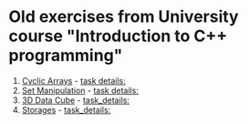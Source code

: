# Old exercises from University course "Introduction to C++ programming" 

1. [Cyclic Arrays](https://github.com/KacperZimmer/universityExercises/blob/main/zadanieA.cpp) -  [task details: ](https://drive.google.com/file/d/1J5MIjIYgjqUj8QFxpTQpLJoxjppL1_xV/view) 
2. [Set Manipulation](https://github.com/KacperZimmer/universityExercises/blob/main/zadanieB.cpp) -  [task details: ](https://drive.google.com/file/d/1d6K7h1f-Vjx2k69Ktl2nPU3vrNVAw6qf/view)
3. [3D Data Cube](https://github.com/KacperZimmer/universityExercises/blob/main/zadanieC.cpp) -  [task_details: ](https://drive.google.com/file/d/137QNEpfQ2Y3Q4N8RpQx5ISJ_tNdKJCl4/view)
4. [Storages](https://github.com/KacperZimmer/universityExercises/blob/main/zadanieD.cpp) -  [task_details: ](https://drive.google.com/file/d/13aekwhJqKPW9BtqscjXVOmG6Ep7Aori8/view)

